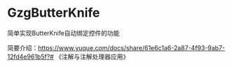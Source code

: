 # GzgButterKnife
简单实现ButterKnife自动绑定控件的功能

简要介绍：https://www.yuque.com/docs/share/61e6c1a6-2a87-4f93-9ab7-12fd4e961b5f?# 《注解与注解处理器应用》
